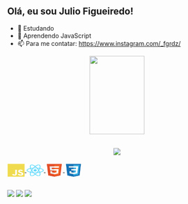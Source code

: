## Olá, eu sou Julio Figueiredo!

- 🔭 Estudando
- 🌱 Aprendendo JavaScript
- 📫 Para me contatar: https://www.instagram.com/_fgrdz/

<div align="center">
  <a href="https://github.com/fgrdz">
  <img height="180em" width="50%" src="https://github-readme-stats.vercel.app/api?username=fgrdz&show_icons=true&theme=synthwave&include_all_commits=true&count_private=true"/>
</div>

##

<div align="center">    
  <a href="https://github.com/fgrdz">
  <img  height="120em" src="https://github-readme-stats.vercel.app/api/top-langs/?username=fgrdz&layout=compact&langs_count=7&theme=synthwave"/>
</div>

<div style="display: inline_block"><br>
  <img align="center" alt="Js" height="30" width="40" src="https://raw.githubusercontent.com/devicons/devicon/master/icons/javascript/javascript-plain.svg">
  <img align="center" alt="React" height="30" width="40" src="https://raw.githubusercontent.com/devicons/devicon/master/icons/react/react-original.svg">
  <img align="center" alt="HTML" height="30" width="40" src="https://raw.githubusercontent.com/devicons/devicon/master/icons/html5/html5-original.svg">
  <img align="center" alt="CSS" height="30" width="40" src="https://raw.githubusercontent.com/devicons/devicon/master/icons/css3/css3-original.svg"

</div>

##

<div>
  <a href="https://instagram.com/_fgrdz" target="_blank"><img src="https://img.shields.io/badge/-Instagram-%23E4405F?style=for-the-badge&logo=instagram&logoColor=white" target="_blank"></a>
   <a href = "mailto:jfigueiredo07@hotmail.com"><img src="https://img.shields.io/badge/-Gmail-%23333?style=for-the-badge&logo=gmail&logoColor=white" target="_blank"></a>
   <a href="" target="_blank"><img src="https://img.shields.io/badge/-LinkedIn-%230077B5?style=for-the-badge&logo=linkedin&logoColor=white" target="_blank"></a> 
</div



